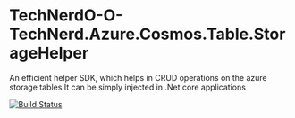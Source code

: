 # TechNerdO-O-TechNerd.Azure.Cosmos.Table.StorageHelper
An efficient helper SDK, which helps in CRUD operations on the azure storage tables.It can be simply injected in .Net core applications

[![Build Status](https://dev.azure.com/technerdblog/NuGetPackage-TechNerd.Azure.Cosmos.Table.StorageHelper/_apis/build/status/TechNerdO-O.TechNerdO-O-TechNerd.Azure.Cosmos.Table.StorageHelper?branchName=master)](https://dev.azure.com/technerdblog/NuGetPackage-TechNerd.Azure.Cosmos.Table.StorageHelper/_build/latest?definitionId=7&branchName=master)
